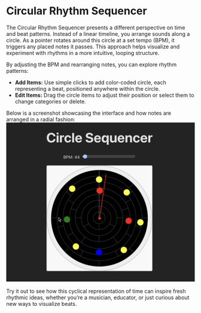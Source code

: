 # Circular Rhythm Sequencer

The Circular Rhythm Sequencer presents a different perspective on time and beat patterns. Instead of a linear timeline, you arrange sounds along a circle. As a pointer rotates around this circle at a set tempo (BPM), it triggers any placed notes it passes. This approach helps visualize and experiment with rhythms in a more intuitive, looping structure.

By adjusting the BPM and rearranging notes, you can explore rhythm patterns:
- **Add Items:** Use simple clicks to add color-coded circle, each representing a beat, positioned anywhere within the circle.
- **Edit Items:** Drag the circle items to adjust their position or select them to change categories or delete.

Below is a screenshot showcasing the interface and how notes are arranged in a radial fashion:
![Circular Rhythm Sequencer Screenshot](public/assets/screenshot.png)

Try it out to see how this cyclical representation of time can inspire fresh rhythmic ideas, whether you’re a musician, educator, or just curious about new ways to visualize beats.
